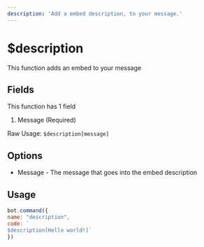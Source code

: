 ```yaml
---
description: 'Add a embed description, to your message.'
---
```


# $description

This function adds an embed to your message

## Fields

This function has 1 field

1. Message \(Required\)

Raw Usage: `$description[message]`

## Options

* Message - The message that goes into the embed description

## Usage

```javascript
bot.command({
name: "description", 
code: `
$description[Hello world!]` 
})
```

